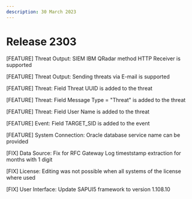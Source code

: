 ```yaml
---
description: 30 March 2023
---
```


# Release 2303

\[FEATURE] Threat Output: SIEM IBM QRadar method HTTP Receiver is supported

\[FEATURE] Threat Output: Sending threats via E-mail is supported

\[FEATURE] Threat: Field Threat UUID is added to the threat

\[FEATURE] Threat: Field Message Type = "Threat" is added to the threat

\[FEATURE] Threat: Field User Name is added to the threat

\[FEATURE] Event: Field TARGET\_SID is added to the event

\[FEATURE] System Connection: Oracle database service name can be provided

\[FIX] Data Source: Fix for RFC Gateway Log timeststamp extraction for months with 1 digit

\[FIX] License: Editing was not possible when all systems of the license where used

\[FIX] User Interface: Update SAPUI5 framework to version 1.108.10
